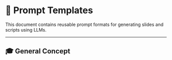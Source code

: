 # 📝 Prompt Templates

This document contains reusable prompt formats for generating slides and scripts using LLMs.

---

## 🎓 General Concept

